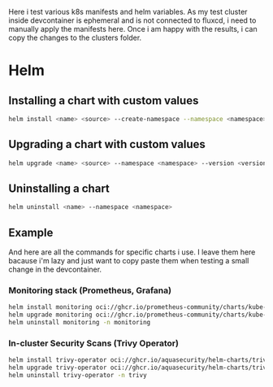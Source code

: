 Here i test various k8s manifests and helm variables. As my test cluster inside devcontainer is ephemeral and is not connected to fluxcd, i need to manually apply the manifests here. Once i am happy with the results, i can copy the changes to the clusters folder.

# Helm

## Installing a chart with custom values

```bash
helm install <name> <source> --create-namespace --namespace <namespace> --version <version> -f <values-file>
```

## Upgrading a chart with custom values

```bash
helm upgrade <name> <source> --namespace <namespace> --version <version> -f <values-file>
```

## Uninstalling a chart

```bash
helm uninstall <name> --namespace <namespace>
```
## Example

And here are all the commands for specific charts i use. I leave them here bacause i'm lazy and just want to copy paste them when testing a small change in the devcontainer.

### Monitoring stack (Prometheus, Grafana)

```bash
helm install monitoring oci://ghcr.io/prometheus-community/charts/kube-prometheus-stack --create-namespace --namespace monitoring --version 78.0.0 --values sandbox/monitoring-values.yaml
helm upgrade monitoring oci://ghcr.io/prometheus-community/charts/kube-prometheus-stack --namespace monitoring --values sandbox/monitoring-values.yaml
helm uninstall monitoring -n monitoring
```


### In-cluster Security Scans (Trivy Operator)

```bash
helm install trivy-operator oci://ghcr.io/aquasecurity/helm-charts/trivy-operator --create-namespace --namespace trivy --version 0.31.0 --values sandbox/trivy-values.yaml
helm upgrade trivy-operator oci://ghcr.io/aquasecurity/helm-charts/trivy-operator --namespace trivy --values sandbox/trivy-values.yaml
helm uninstall trivy-operator -n trivy
```

